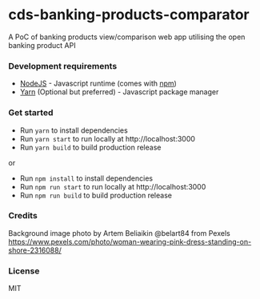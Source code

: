 # cds-banking-products-comparator
A PoC of banking products view/comparison web app utilising the open banking product API

### Development requirements
* [NodeJS](https://nodejs.org/en/) - Javascript runtime (comes with [npm](https://www.npmjs.com/get-npm))
* [Yarn](https://yarnpkg.com) (Optional but preferred) - Javascript package manager

### Get started

* Run `yarn` to install dependencies
* Run `yarn start` to run locally at http://localhost:3000
* Run `yarn build` to build production release

or
* Run `npm install` to install dependencies
* Run `npm run start` to run locally at http://localhost:3000
* Run `npm run build` to build production release

### Credits
Background image photo by Artem Beliaikin @belart84 from Pexels
https://www.pexels.com/photo/woman-wearing-pink-dress-standing-on-shore-2316088/

### License

MIT
